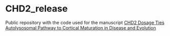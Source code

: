 # CHD2_release
Public repository with the code used for the manuscript [CHD2 Dosage Ties Autolysosomal Pathway to Cortical Maturation in Disease and Evolution](https://www.biorxiv.org/content/10.1101/2025.01.21.634145v1)
